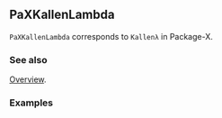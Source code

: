 ## PaXKallenLambda

`PaXKallenLambda` corresponds to `Kallenλ` in Package-X.

### See also

[Overview](Extra/FeynHelpers.md).

### Examples